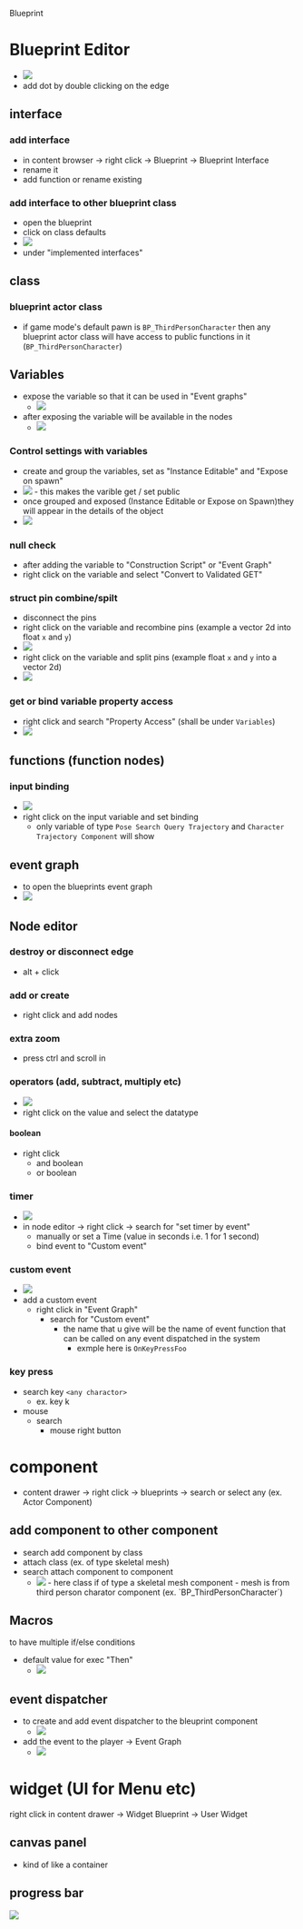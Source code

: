 Blueprint

# Blueprint Editor

- <img src="./images/add-dot-in-node-edge.png">
- add dot by double clicking on the edge

## interface

### add interface

- in content browser -> right click -> Blueprint -> Blueprint Interface
- rename it
- add function or rename existing

### add interface to other blueprint class

- open the blueprint
- click on class defaults
- <img src="./images/add-interface-to-class.png">
- under "implemented interfaces"

## class

### blueprint actor class

- if game mode's default pawn is `BP_ThirdPersonCharacter` then any blueprint actor class will have access to public functions in it (`BP_ThirdPersonCharacter`)

## Variables

- expose the variable so that it can be used in "Event graphs"
  - <img src="./images/expose-variables.png">
- after exposing the variable will be available in the nodes
  - <img src="./images/public-variables.png">

### Control settings with variables

- create and group the variables, set as "Instance Editable" and "Expose on spawn"
- <img src="./images/control-settings-with-variables.png">
  - this makes the varible get / set public
- once grouped and exposed (Instance Editable or Expose on Spawn)they will appear in the details of the object
- <img src="./images/variables-exposed-in-details.png">

### null check

- after adding the variable to "Construction Script" or "Event Graph"
- right click on the variable and select "Convert to Validated GET"

### struct pin combine/spilt

- disconnect the pins
- right click on the variable and recombine pins (example a vector 2d into float `x` and `y`)
- <img src="./images/recombine-struct-pin.png">
- right click on the variable and split pins (example float `x` and `y` into a vector 2d)
- <img src="./images/split-struct-pin.png">

### get or bind variable property access

- right click and search "Property Access" (shall be under `Variables`)
- <img src="./images/bind-variables-property.png">

## functions (function nodes)

### input binding

- <img src="./images/pose-history-bind-trajectory.png">
- right click on the input variable and set binding
  - only variable of type `Pose Search Query Trajectory` and `Character Trajectory Component` will show

## event graph

- to open the blueprints event graph
- <img src="./images/open-level-blueprint.png">

## Node editor

### destroy or disconnect edge

- alt + click

### add or create

- right click and add nodes

### extra zoom

- press ctrl and scroll in

### operators (add, subtract, multiply etc)

- <img src="./images/change-datatype-node.png">
- right click on the value and select the datatype

#### boolean

- right click
  - and boolean
  - or boolean

### timer

- <img src="./images/timer-example.png">
- in node editor -> right click -> search for "set timer by event"
  - manually or set a Time (value in seconds i.e. 1 for 1 second)
  - bind event to "Custom event"

### custom event

- <img src="./images/custom-event-example.png">
- add a custom event
  - right click in "Event Graph"
    - search for "Custom event"
      - the name that u give will be the name of event function that can be called on any event dispatched in the system
        - exmple here is `OnKeyPressFoo`

### key press

- search key `<any charactor>`
  - ex. key k
- mouse
  - search
    - mouse right button

# component

- content drawer -> right click -> blueprints -> search or select any (ex. Actor Component)

## add component to other component

- search add component by class
- attach class (ex. of type skeletal mesh)
- search attach component to component
  - <img src="./images/spawn-weapon-drop-actor-if-not-valid.png">
    - here class if of type a skeletal mesh component
    - mesh is from third person charator component (ex. `BP_ThirdPersonCharacter`)

## Macros

to have multiple if/else conditions

- default value for exec "Then"
  - <img src="./images/default-exec-then-macros.png">

## event dispatcher

- to create and add event dispatcher to the bleuprint component
  - <img src="./images/default-exec-then-macros.png">
- add the event to the player -> Event Graph
  - <img src="./images/add-event-dispatch-to-player.png">

# widget (UI for Menu etc)

right click in content drawer -> Widget Blueprint -> User Widget

## canvas panel

- kind of like a container

## progress bar

<img src="./images/progress-bar-binding.png">
